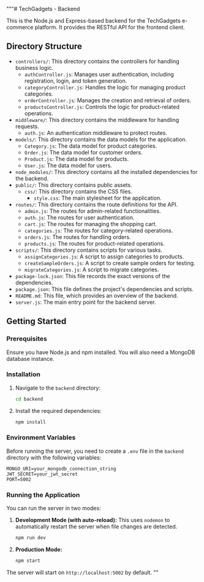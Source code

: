 """# TechGadgets - Backend

This is the Node.js and Express-based backend for the TechGadgets e-commerce platform. It provides the RESTful API for the frontend client.

## Directory Structure

*   `controllers/`: This directory contains the controllers for handling business logic.
    *   `authController.js`: Manages user authentication, including registration, login, and token generation.
    *   `categoryController.js`: Handles the logic for managing product categories.
    *   `orderController.js`: Manages the creation and retrieval of orders.
    *   `productsController.js`: Controls the logic for product-related operations.
*   `middleware/`: This directory contains the middleware for handling requests.
    *   `auth.js`: An authentication middleware to protect routes.
*   `models/`: This directory contains the data models for the application.
    *   `Category.js`: The data model for product categories.
    *   `Order.js`: The data model for customer orders.
    *   `Product.js`: The data model for products.
    *   `User.js`: The data model for users.
*   `node_modules/`: This directory contains all the installed dependencies for the backend.
*   `public/`: This directory contains public assets.
    *   `css/`: This directory contains the CSS files.
        *   `style.css`: The main stylesheet for the application.
*   `routes/`: This directory contains the route definitions for the API.
    *   `admin.js`: The routes for admin-related functionalities.
    *   `auth.js`: The routes for user authentication.
    *   `cart.js`: The routes for managing the shopping cart.
    *   `categories.js`: The routes for category-related operations.
    *   `orders.js`: The routes for handling orders.
    *   `products.js`: The routes for product-related operations.
*   `scripts/`: This directory contains scripts for various tasks.
    *   `assignCategories.js`: A script to assign categories to products.
    *   `createSampleOrders.js`: A script to create sample orders for testing.
    *   `migrateCategories.js`: A script to migrate categories.
*   `package-lock.json`: This file records the exact versions of the dependencies.
*   `package.json`: This file defines the project's dependencies and scripts.
*   `README.md`: This file, which provides an overview of the backend.
*   `server.js`: The main entry point for the backend server.

## Getting Started

### Prerequisites

Ensure you have Node.js and npm installed. You will also need a MongoDB database instance.

### Installation

1.  Navigate to the `backend` directory:
    ```bash
    cd backend
    ```
2.  Install the required dependencies:
    ```bash
    npm install
    ```

### Environment Variables

Before running the server, you need to create a `.env` file in the `backend` directory with the following variables:

```
MONGO_URI=your_mongodb_connection_string
JWT_SECRET=your_jwt_secret
PORT=5002
```

### Running the Application

You can run the server in two modes:

1.  **Development Mode (with auto-reload):**
    This uses `nodemon` to automatically restart the server when file changes are detected.
    ```bash
    npm run dev
    ```

2.  **Production Mode:**
    ```bash
    npm start
    ```

The server will start on `http://localhost:5002` by default.
""
